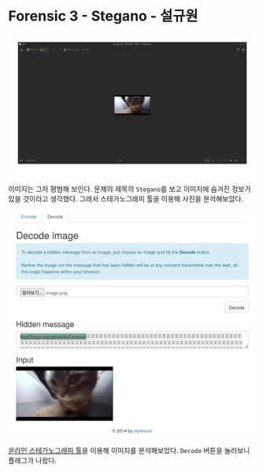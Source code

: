 # Forensic 3 - Stegano - 설규원

![alt text](image-1.png)

이미지는 그저 평범해 보인다. 문제의 제목의 `Stegano`를 보고 이미지에 숨겨진 정보가 있을 것이라고 생각했다. 그래서 스테가노그래피 툴을 이용해 사진을 분석해보았다.

![alt text](image-2.png)

[온라인 스테가노그래피 툴](https://stylesuxx.github.io/steganography/)을 이용해 이미지를 분석해보았다. `Decode` 버튼을 눌러보니 플래그가 나왔다.
